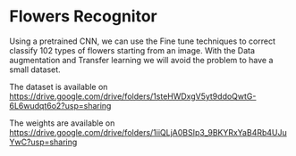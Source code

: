# Flowers Recognitor

Using a pretrained CNN, we can use the Fine tune techniques to correct classify 102 types of flowers starting from an image.
With the Data augmentation and Transfer learning we will avoid the problem to have a small dataset.

The dataset is available on https://drive.google.com/drive/folders/1steHWDxgV5yt9ddoQwtG-6L6wudqt6o2?usp=sharing

The weights are available on https://drive.google.com/drive/folders/1iiQLjA0BSIp3_9BKYRxYaB4Rb4UJuYwC?usp=sharing
